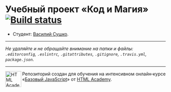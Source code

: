 # Учебный проект «Код и Магия» [![Build status][travis-image]][travis-url]

* Студент: [Василий Сушко](https://up.htmlacademy.ru/javascript/11/user/465123).

---

_Не удаляйте и не обращайте внимание на папки и файлы:_<br>
_`.editorconfig`, `.eslintrc`, `.gitattributes`, `.gitignore`, `.travis.yml`, `package.json`._

---

<a href="https://htmlacademy.ru/intensive/javascript"><img align="left" width="50" height="50" title="HTML Academy" src="https://up.htmlacademy.ru/static/img/intensive/javascript/logo-for-github.svg"></a>

Репозиторий создан для обучения на интенсивном онлайн‑курсе «[Базовый JavaScript](https://htmlacademy.ru/intensive/javascript)» от [HTML Academy](https://htmlacademy.ru).

[travis-image]: https://travis-ci.org/htmlacademy-javascript/465123-code-and-magick.svg?branch=master
[travis-url]: https://travis-ci.org/htmlacademy-javascript/465123-code-and-magick
